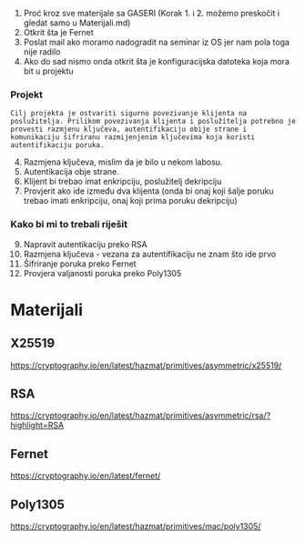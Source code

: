 1. Proć kroz sve materijale sa GASERI (Korak 1. i 2. možemo preskočit i gledat samo u Materijali.md)
2. Otkrit šta je Fernet
2. Poslat mail ako moramo nadogradit na seminar iz OS jer nam pola toga nije radilo
3. Ako do sad nismo onda otkrit šta je konfiguracijska datoteka koja mora bit u projektu

### Projekt
```
Cilj projekta je ostvariti sigurno povezivanje klijenta na poslužitelja. Prilikom povezivanja klijenta i poslužitelja potrebno je provesti razmjenu ključeva, autentifikaciju obije strane i komunikaciju šifriranu razmijenjenim ključevima koja koristi autentifikaciju poruka.
```
4. Razmjena ključeva, mislim da je bilo u nekom labosu.
5. Autentikacija obje strane.
6. Klijent bi trebao imat enkripciju, poslužitelj dekripciju 
7. Provjerit ako ide između dva klijenta (onda bi onaj koji šalje poruku trebao imati enkripciju, onaj koji prima poruku dekripciju)
### Kako bi mi to trebali riješit
9. Napravit autentikaciju preko RSA
10. Razmjena ključeva - vezana za autentifikaciju ne znam što ide prvo
11. Šifriranje poruka preko Fernet
12. Provjera valjanosti poruka preko Poly1305

# Materijali
## X25519
https://cryptography.io/en/latest/hazmat/primitives/asymmetric/x25519/
## RSA
https://cryptography.io/en/latest/hazmat/primitives/asymmetric/rsa/?highlight=RSA
## Fernet
https://cryptography.io/en/latest/fernet/
## Poly1305
https://cryptography.io/en/latest/hazmat/primitives/mac/poly1305/
